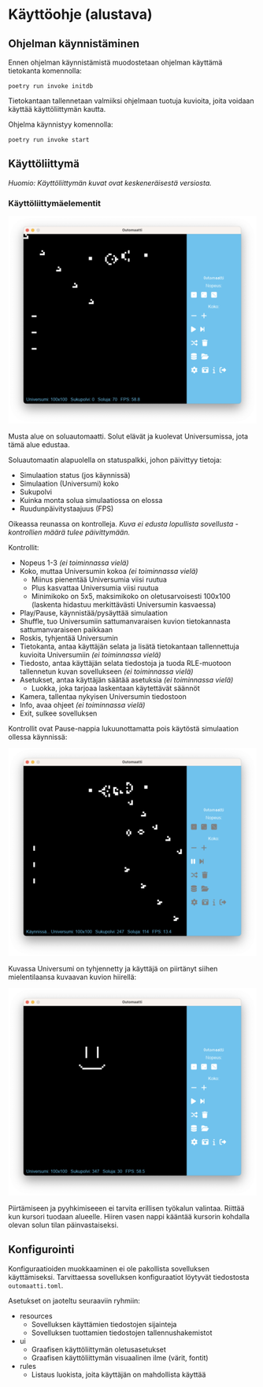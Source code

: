 # Käyttöohje (alustava)

## Ohjelman käynnistäminen

Ennen ohjelman käynnistämistä muodostetaan ohjelman käyttämä tietokanta komennolla:

```
poetry run invoke initdb
```

Tietokantaan tallennetaan valmiiksi ohjelmaan tuotuja kuvioita, joita voidaan käyttää käyttöliittymän kautta.

Ohjelma käynnistyy komennolla:

```
poetry run invoke start
```

## Käyttöliittymä

_Huomio: Käyttöliittymän kuvat ovat keskeneräisestä versiosta._

### Käyttöliittymäelementit

![](kuvat/kayttoohje1.png)

Musta alue on soluautomaatti. Solut elävät ja kuolevat Universumissa, jota tämä alue edustaa.

Soluautomaatin alapuolella on statuspalkki, johon päivittyy tietoja:
- Simulaation status (jos käynnissä)
- Simulaation (Universumi) koko
- Sukupolvi
- Kuinka monta solua simulaatiossa on elossa
- Ruudunpäivitystaajuus (FPS)

Oikeassa reunassa on kontrolleja. _Kuva ei edusta lopullista sovellusta - kontrollien määrä tulee päivittymään._

Kontrollit:
- Nopeus 1-3 _(ei toiminnassa vielä)_
- Koko, muttaa Universumin kokoa _(ei toiminnassa vielä)_
    - Miinus pienentää Universumia viisi ruutua
    - Plus kasvattaa Universumia viisi ruutua
    - Minimikoko on 5x5, maksimikoko on oletusarvoisesti 100x100 (laskenta hidastuu merkittävästi Universumin kasvaessa)
- Play/Pause, käynnistää/pysäyttää simulaation
- Shuffle, tuo Universumiin sattumanvaraisen kuvion tietokannasta sattumanvaraiseen paikkaan
- Roskis, tyhjentää Universumin
- Tietokanta, antaa käyttäjän selata ja lisätä tietokantaan tallennettuja kuvioita Universumiin _(ei toiminnassa vielä)_
- Tiedosto, antaa käyttäjän selata tiedostoja ja tuoda RLE-muotoon tallennetun kuvan sovellukseen _(ei toiminnassa vielä)_
- Asetukset, antaa käyttäjän säätää asetuksia _(ei toiminnassa vielä)_
    - Luokka, joka tarjoaa laskentaan käytettävät säännöt
- Kamera, tallentaa nykyisen Universumin tiedostoon
- Info, avaa ohjeet _(ei toiminnassa vielä)_
- Exit, sulkee sovelluksen

Kontrollit ovat Pause-nappia lukuunottamatta pois käytöstä simulaation ollessa käynnissä:

![](kuvat/kayttoohje2.png)

Kuvassa Universumi on tyhjennetty ja käyttäjä on piirtänyt siihen mielentilaansa kuvaavan kuvion hiirellä:

![](kuvat/kayttoohje3.png)

Piirtämiseen ja pyyhkimiseeen ei tarvita erillisen työkalun valintaa. Riittää kun kursori tuodaan alueelle. Hiiren vasen nappi kääntää kursorin kohdalla olevan solun tilan päinvastaiseksi.

## Konfigurointi

Konfiguraatioiden muokkaaminen ei ole pakollista sovelluksen käyttämiseksi. Tarvittaessa sovelluksen konfiguraatiot löytyvät tiedostosta `outomaatti.toml`. 

Asetukset on jaoteltu seuraaviin ryhmiin:

- resources
    - Sovelluksen käyttämien tiedostojen sijainteja
    - Sovelluksen tuottamien tiedostojen tallennushakemistot
- ui
    - Graafisen käyttöliittymän oletusasetukset
    - Graafisen käyttöliittymän visuaalinen ilme (värit, fontit)
- rules
    - Listaus luokista, joita käyttäjän on mahdollista käyttää
